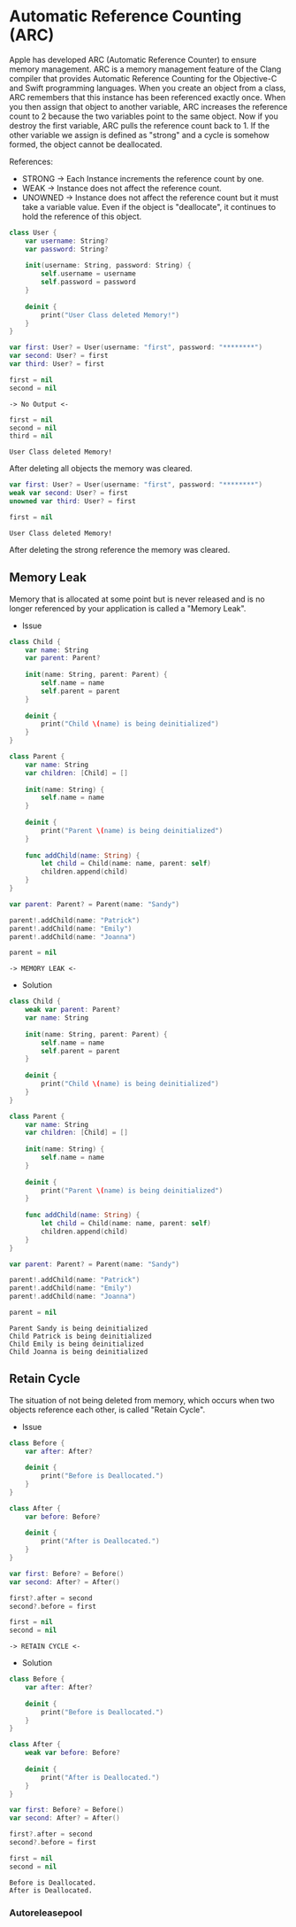 # Automatic Reference Counting (ARC)
Apple has developed ARC (Automatic Reference Counter) to ensure memory management. ARC is a memory management feature of the Clang compiler that provides Automatic Reference Counting for the Objective-C and Swift programming languages. When you create an object from a class, ARC remembers that this instance has been referenced exactly once. When you then assign that object to another variable, ARC increases the reference count to 2 because the two variables point to the same object. Now if you destroy the first variable, ARC pulls the reference count back to 1. If the other variable we assign is defined as "strong" and a cycle is somehow formed, the object cannot be deallocated.

References:
- STRONG -> Each Instance increments the reference count by one.
- WEAK -> Instance does not affect the reference count.
- UNOWNED -> Instance does not affect the reference count but it must take a variable value. Even if the object is "deallocate", it continues to hold the reference of this object.

```swift
class User {
    var username: String?
    var password: String?
    
    init(username: String, password: String) {
        self.username = username
        self.password = password
    }
    
    deinit {
        print("User Class deleted Memory!")
    }
}
```

```swift
var first: User? = User(username: "first", password: "********")
var second: User? = first
var third: User? = first
```
```swift
first = nil
second = nil
```
```
-> No Output <-
```

```swift
first = nil
second = nil
third = nil
```
```
User Class deleted Memory!
```
After deleting all objects the memory was cleared.

```swift
var first: User? = User(username: "first", password: "********")
weak var second: User? = first
unowned var third: User? = first
```
```swift
first = nil
```
```
User Class deleted Memory!
```
After deleting the strong reference the memory was cleared.

## Memory Leak 
Memory that is allocated at some point but is never released and is no longer referenced by your application is called a "Memory Leak".
- Issue
```swift
class Child {
    var name: String
    var parent: Parent?
    
    init(name: String, parent: Parent) {
        self.name = name
        self.parent = parent
    }
  
    deinit {
        print("Child \(name) is being deinitialized")
    }
}

class Parent {
    var name: String
    var children: [Child] = []
  
    init(name: String) {
        self.name = name
    }
    
    deinit {
        print("Parent \(name) is being deinitialized")
    }
    
    func addChild(name: String) {
        let child = Child(name: name, parent: self)
        children.append(child)
    }
}

var parent: Parent? = Parent(name: "Sandy")

parent!.addChild(name: "Patrick")
parent!.addChild(name: "Emily")
parent!.addChild(name: "Joanna")

parent = nil
```
```
-> MEMORY LEAK <-
```

- Solution
```swift
class Child {
    weak var parent: Parent?
    var name: String
  
    init(name: String, parent: Parent) {
        self.name = name
        self.parent = parent
    }
  
    deinit {
        print("Child \(name) is being deinitialized")
    }
}

class Parent {
    var name: String
    var children: [Child] = []
  
    init(name: String) {
        self.name = name
    }
    
    deinit {
        print("Parent \(name) is being deinitialized")
    }
    
    func addChild(name: String) {
        let child = Child(name: name, parent: self)
        children.append(child)
    }
}

var parent: Parent? = Parent(name: "Sandy")

parent!.addChild(name: "Patrick")
parent!.addChild(name: "Emily")
parent!.addChild(name: "Joanna")

parent = nil
```
```
Parent Sandy is being deinitialized
Child Patrick is being deinitialized
Child Emily is being deinitialized
Child Joanna is being deinitialized
```

## Retain Cycle
The situation of not being deleted from memory, which occurs when two objects reference each other, is called "Retain Cycle".

- Issue
```swift
class Before {
    var after: After?
    
    deinit {
        print("Before is Deallocated.")
    }
}

class After {
    var before: Before?
    
    deinit {
        print("After is Deallocated.")
    }
}

var first: Before? = Before()
var second: After? = After()

first?.after = second
second?.before = first

first = nil
second = nil
```
```
-> RETAIN CYCLE <-
```

- Solution
```swift
class Before {
    var after: After?
    
    deinit {
        print("Before is Deallocated.")
    }
}

class After {
    weak var before: Before?
    
    deinit {
        print("After is Deallocated.")
    }
}

var first: Before? = Before()
var second: After? = After()

first?.after = second
second?.before = first

first = nil
second = nil
```
```
Before is Deallocated.
After is Deallocated.
```

### Autoreleasepool 
```swift
```
